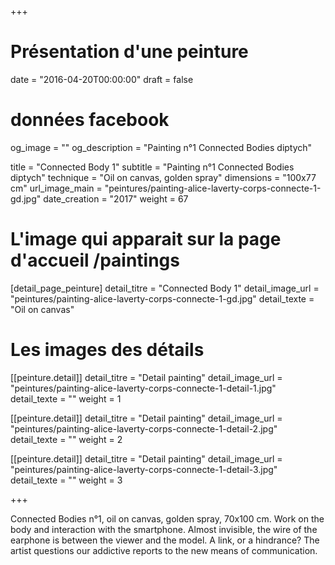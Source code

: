 +++
# Présentation d'une peinture
date = "2016-04-20T00:00:00"
draft = false

# données facebook
og_image = ""
og_description = "Painting n°1 Connected Bodies diptych"

title = "Connected Body  1"
subtitle = "Painting n°1 Connected Bodies diptych"
technique = "Oil on canvas, golden spray"
dimensions = "100x77 cm"
url_image_main = "peintures/painting-alice-laverty-corps-connecte-1-gd.jpg"
date_creation = "2017"
weight = 67

# L'image qui apparait sur la page d'accueil /paintings
[detail_page_peinture]
detail_titre = "Connected Body 1"
detail_image_url = "peintures/painting-alice-laverty-corps-connecte-1-gd.jpg"
detail_texte = "Oil on canvas"

# Les images des détails
[[peinture.detail]]
detail_titre = "Detail painting"
detail_image_url = "peintures/painting-alice-laverty-corps-connecte-1-detail-1.jpg"
detail_texte = ""
weight = 1

[[peinture.detail]]
detail_titre = "Detail painting"
detail_image_url = "peintures/painting-alice-laverty-corps-connecte-1-detail-2.jpg"
detail_texte = ""
weight = 2

[[peinture.detail]]
detail_titre = "Detail painting"
detail_image_url = "peintures/painting-alice-laverty-corps-connecte-1-detail-3.jpg"
detail_texte = ""
weight = 3

+++

Connected Bodies n°1, oil on canvas, golden spray, 70x100 cm. Work on the body and interaction with the smartphone. Almost invisible, the wire of the earphone is between the viewer and the model. A link, or a hindrance? The artist questions our addictive reports to the new means of communication.
